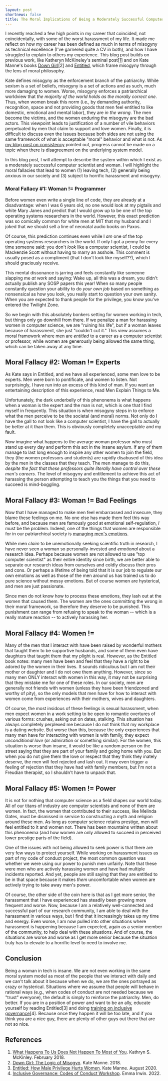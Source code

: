 ```yaml
---
layout: post
shortnews: false
title: The Moral Implications of Being a Moderately Successful Computer Scientist
---
```


I recently reached a few high points in my career that coincided, not
coincidentally, with some of the worst harassment of my life. It made
me reflect on how my career has been defined as much in terms of
misogyny as technical excellence (I've garnered quite a CV in both),
and how I have struggled to explain to others my experience.  This
blog post builds on previous work, like Katheryn McKineley's seminal
post[[1]](https://www.sigarch.org/what-happens-to-us-does-not-happen-to-most-of-you/)
and on Kate Manne's books [Down
Girl](http://www.katemanne.net/down-girl.html)[2] and
[Entitled](http://www.katemanne.net/entitled.html), which frame
misogyny through the lens of moral philosophy.

Kate defines misogyny as the enforcement branch of the patriarchy.
While sexism is a set of beliefs, misogyny is a set of actions and as
such, much more damaging to women.  Worse, misogyny enforces a
patriarchical worldview that *the majority of the world holds as the
morally correct one*.  Thus, when women break this norm (i.e., by
demanding authority, recognition, space and not providing goods that
men feel entitled to like domestic, emotional and mental labor), they
are *in the wrong*. The men become the victims, and the women enduring
the misogyny are the bad actors.  This viewpoint leads to
justification of a number of vile behaviors perpetuated by men that
claim to support and love women.  Finally, it is difficult to discuss
even the issues because both sides are not using the same framework of
what is acceptable "moral" behavior and what is not. As [my blog post
on
consistency](https://irenezhang.net/blog/2016/01/11/consistency.html)
pointed out, progress cannot be made on a topic when there is
disagreement on the underlying system model.

In this blog post, I will attempt to describe the system within which
I exist as a moderately successful computer scientist and woman. I
will highlight the moral fallacies that lead to women (1) leaving
tech, (2) generally being anxious in our society and (3) subject to
horrific harassment and misogyny.

### Moral Fallacy #1: Woman != Programmer

Before women even write a single line of code, they are already at a
disadvantage: when I was 6 years old, no one would look at my pigtails
and white Mary Janes and predict that I would grow up to be one of the
top operating systems researchers in the world.  However, this exact
prediction was so comically common for white men at MIT that my
husband and I joked that we should sell a line of neonatal audio books
on Paxos.

Of course, this prediction continues even while I *am* one of the top
operating systems researchers in the world.  If only I got a penny for
every time someone said: you don't *look* like a computer scientist, I
could be Mackenzie Scott without having to marry an asshole.  This
comment is usually posed as a compliment (that I don't look like
myself??), which I should graciously receive.

This mental dissonance is jarring and feels constantly like someone
slapping me *at work* and saying: Wake up, all this was a dream, you
didn't actually publish any SOSP papers this year! When so many people
constantly question your ability to do *your own job* based on
something as nonsensical as how you look, you really start to question
your own sanity.  When you are expected to thank people for the
privilege, you know you've entered the Twilight Zone.

So we begin with this absolutely bonkers setting for women working in
tech, but things only go downhill from there. If we penalize a man for
harassing women in computer science, we are "ruining his life", but if
a woman leaves because of harassment, she just "couldn't cut it."
This view assumes a moral framework where men are *entitled* to a
career as a computer scientist or professor, while women are
generously being allowed the same thing, which can be taken away at
any time.

## Moral Fallacy #2: Woman != Experts

As Kate says in Entitled, and we have all experienced, some men love
to be experts.  Men were born to pontificate, and women to listen. Not
surprisingly, I have run into an excess of this kind of man.  If you
want an entertaining description of this experience, read Men Explain
Things to Me.

Unfortunately, the dark underbelly of this phenonema is what happens
when a woman is the expert and the man is not, which is one that I
find myself in frequently.  This situation is when misogyny steps in
to enforce what the men perceive to be the societal (and moral) norms.
Not only do I have the gall to not look like a computer scientist, I
have the gall to actually be better at it than them.  This is
obviously completely unacceptable and my fault.

Now imagine what happens to the average woman professor who must stand
up every day and perform this act in the insane asylum.  If any of
them manage to last long enough to inspire any other women to join the
field, they (the women professors and students) are rapidly disabused
of this idea by the men in the classes that they teach.  The men
manage to do this, *despite the fact that these professors quite
literally have control over these men's careers*. The level of
misogyny and entitlement to achieve this act of harassing the person
attempting to teach you the things that you need to succeed is
mind-boggling.

## Moral Fallacy #3: Woman != Bad Feelings

Now that I have managed to make men feel embarrassed and insecure,
they blame these feelings on me. No one else has made them feel this
way before, and because men are famously good at emotional
self-regulation, *I* must be the problem.  Indeed, one of the things
that women are responsible for in our patriarchical society is
[managing men's emotions](https://medium.com/fearless-she-wrote/i-am-not-responsible-for-the-anger-of-men-eabf35161886).

While men *claim* to be unemotionally seeking scientific truth in
research, I have never seen a woman so personally-invested and
*emotional* about a research idea. Perhaps because women are not
allowed to use "top computer scientist" as their entire identity since
birth, we are better able to separate our research ideas from
ourselves and coldly discuss their pros and cons.  Or perhaps a
lifetime of being told that it is our job to regulate our own emotions
as well as those of the men around us has trained us to do pure
science without messy emotions. But of course women are hysterical,
and men are just passionate.

Since men do not know how to process these emotions, they lash out at
the women that caused them. The women are the ones committing the
wrong in their moral framework, so therefore they deserve to be
punished. This punishment can range from refusing to speak to the
woman -- which is a really mature reaction -- to actively harassing her.

## Moral Fallacy #4: Women != 

Many of the men that I interact with have been raised by wonderful
mothers that taught them to be supportive husbands, and some of them
even have daughters that taught them that my plight is real.  However,
as the Entitled book notes: many men have been and feel that they have
a right to be adored by the women in their lives.  It sounds
ridiculous but I am not their mother or daughter and I do not owe them
anything. However, since so many men ONLY interact with women in this
way, it may not be surprising that they mistake me for one of these
roles.  In our society, men are generally not friends with women
(unless they have been friendzoned and worthy of pity), so the only
models that men have for how to interact with women come from
experiences with their mothers, wives and daughters.

Of course, the most insidous of these feelings is sexual harassment,
when men expect women in a work setting to be open to romantic
overtures of various forms: crushes, asking out on dates, stalking.
This situation has always completely perplexed me because I do not
think that my workplace is a dating website.  But worse than this,
because the only experiences that many men have for interacting with
women is with family, they expect *unconditional love* (or admiration
or something similar).  For the women, this situation is worse than
insane, it would be like a random person on the street saying that
they are part of your family and going home with you.  But when you do
not give them the love or respect that they think they inately
deserve, the men will feel rejected and lash out.  It may even trigger
a feeling of rejection that they have had with family members, but I'm
not a Freudian therapist, so I shouldn't have to unpack that.

## Moral Fallacy #5: Women != Power

It is not for nothing that computer science as a field shapes our
world today. All of our titans of industry are computer scientists and
none of them are women. In fact, the women that contributed to their
success, like Melinda Gates, must be dismissed in service to
constructing a myth and religion around these men.
As long as computer science retains prestige, men will feel entitled
to it and women not. There has been mountains written about this
phenonema (and how women are only allowed to succeed in perceived
lower prestige parts of the field). 

One of the issues with not being allowed to seek power is that there
are very few ways to protect yourself. While working on harassment
issues as part of my code of conduct project, the most common question
was whether we were using our power to punish men unfairly. Note that
these were men who are actively harassing women and have had multiple
incidents reported. And yet, people are still saying that they are
entitled to be in that space because it makes *them* uncomfortable
when women are actively trying to take away men's power.  

Of course, the other side of the coin here is that as I get more
senior, the harassment that I have experienced has steadily been
growing more frequent and worse. Now, because I am a relatively
well-connected and successful part of our research community, I am
able to deal with the harassment in various ways, but I find that it
increasingly takes up my time and energy.  Even worse, I am now pulled
into other situations where harassment is happening because I am
expected, again as a senior member of the community, to help deal with
these situations. And of course, the situations are worse and worse as
I get more senior because the situation truly has to elevate to a
horrific level to need to involve me.

## Conclusion

Being a woman in tech is insane. We are not even working in the same
moral system model as most of the people that we interact with daily
and we can't talk about it because when we do, we are the ones
portrayed as crazy or hysterical.  Situations where we assume that
people will behave in rational ways (e.g., when codes of conduct are
not needed because we "trust" everyone), the default is simply to
reinforce the patriarchy. Men, do better. If you are in a position of
power and want to be an ally, educate yourself by reading Entitled[3]
and doing [training on inclusive
governance](https://github.com/microsoft/OSPO/tree/main/learning_resources/2022-code-of-conduct-workshop)[4]. Because
once they happen it will be too late, and if you think you are a nice
guy, there are plenty of other guys out there that are not so nice.

## References

1. [What Happens To Us Does Not Happen To Most of
   You](https://www.google.com/search?client=safari&rls=en&q=kathryn+mckinley+what+happens+to+you&ie=UTF-8&oe=UTF-8).
   Kathryn S. McKinley. February 2018.
2. [Down Girl: The Logic of
   Misogyn](http://www.katemanne.net/down-girl.html). Kate Manne. 2018.
3. [Entitled: How Male Privilege Hurts
   Women](http://www.katemanne.net/entitled.html). Kate Manne. August
   2020.
4. [Inclusive Governance: Codes of Conduct
   Workshop](https://github.com/microsoft/OSPO/tree/main/learning_resources/2022-code-of-conduct-workshop). Emma
   Irwin. 2022.
